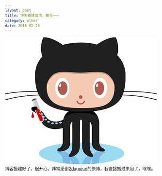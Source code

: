 ```yaml
---
layout: post
title: 博客搭建成功，撒花~~~
category: other
date: 2015-02-28
---
```



![Jekyll](/res/img/jekyll.png)
博客搭建好了，很开心，非常感谢[2dxgujun](http://2dxgujun.com)的原博，我直接搬过来用了，嘿嘿。




